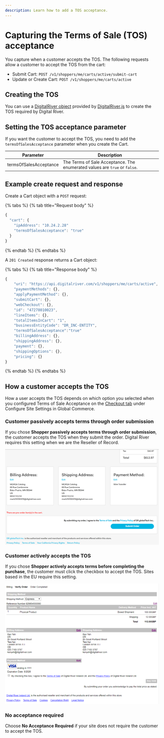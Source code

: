 ```yaml
---
description: Learn how to add a TOS acceptance.
---
```


# Capturing the Terms of Sale (TOS) acceptance

You capture when a customer accepts the TOS. The following requests allow a customer to accept the TOS from the cart:

* Submit Cart: `POST /v1/shoppers/me/carts/active/submit-cart`
* Update or Create Cart: `POST /v1/shoppers/me/carts/active`

## Creating the TOS

You can use a [DigitalRiver object](../../general-resources/reference/digitalriver-object.md) provided by [DigitalRiver.js](../../payments/payments-solutions/digitalriver.js/) to create the TOS required by Digital River.

## Setting the TOS acceptance parameter

If you want the customer to accept the TOS, you need to add the `termsOfSalesAcceptance` parameter when you create the Cart.&#x20;

| Parameter              | Description                                                                |
| ---------------------- | -------------------------------------------------------------------------- |
| termsOfSalesAcceptance | The Terms of Sale Acceptance. The enumerated values are `true` or `false`. |

## Example create request and response

Create a Cart object with a `POST` request:

{% tabs %}
{% tab title="Request body" %}
```javascript
{
  "cart": {
    "ipAddress": "10.24.2.28"
    "termsOfSalesAcceptance": "true"
  }
}
```
{% endtab %}
{% endtabs %}

A `201 Created` response returns a Cart object:

{% tabs %}
{% tab title="Response body" %}
```javascript
{
    "uri": "https://api.digitalriver.com/v1/shoppers/me/carts/active",
    "paymentMethods": {},
    "applyPaymentMethod": {},
    "submitCart": {},
    "webCheckout": {},
    "id": "47278010023",
    "lineItems": {},
    "totalItemsInCart": "1",
    "businessEntityCode": "DR_INC-ENTITY",
    "termsOfSalesAcceptance":"true"
    "billingAddress": {},
    "shippingAddress": {},
    "payment": {},
    "shippingOptions": {},
    "pricing": {}
}
```
{% endtab %}
{% endtabs %}

## How a customer accepts the TOS

How a user accepts the TOS depends on which option you selected when you configured Terms of Sale Acceptance on the [Checkout tab](https://help.digitalriver.com/help/gc/Administration/Site/Configuring-site-settings.htm#CheckoutTab) under Configure Site Settings in Global Commerce.

### Customer passively accepts terms through order submission

If you chose **Shopper passively accepts terms through order submission**, the customer accepts the TOS when they submit the order. Digital River requires this setting when we are the Reseller of Record.

![](../../.gitbook/assets/Passive-Sales-Terms-of-Acceptance-checkbox.png)

### Customer actively accepts the TOS

If you chose **Shopper actively accepts terms before completing the purchase**, the customer must click the checkbox to accept the TOS. Sites based in the EU require this setting.

![](<../../.gitbook/assets/Sales-Terms-of-Acceptance-checkbox (3).png>)

### No acceptance required

Choose **No Acceptance Required** if your site does not require the customer to accept the TOS.
